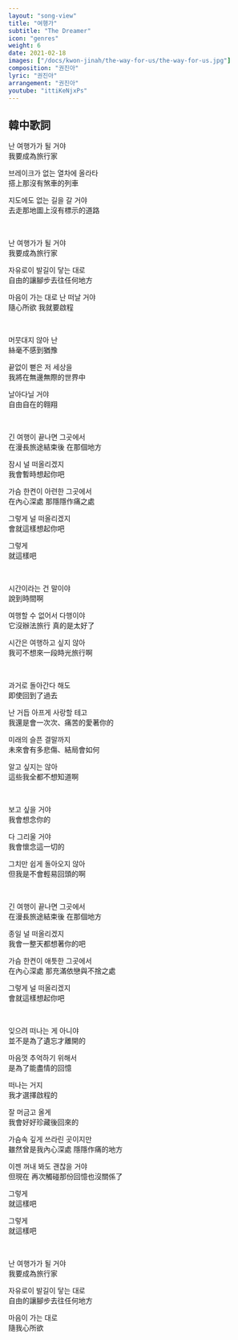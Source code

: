 ```yaml
---
layout: "song-view"
title: "여행가"
subtitle: "The Dreamer"
icon: "genres"
weight: 6
date: 2021-02-18
images: ["/docs/kwon-jinah/the-way-for-us/the-way-for-us.jpg"]
composition: "권진아"
lyric: "권진아"
arrangement: "권진아"
youtube: "ittiKeNjxPs"
---
```


## 韓中歌詞

난 여행가가 될 거야  
我要成為旅行家  

브레이크가 없는 열차에 올라타  
搭上那沒有煞車的列車  

지도에도 없는 길을 갈 거야  
去走那地圖上沒有標示的道路  

<br>

난 여행가가 될 거야  
我要成為旅行家  

자유로이 발길이 닿는 대로  
自由的讓腳步去往任何地方  

마음이 가는 대로 난 떠날 거야  
隨心所欲 我就要啟程  

<br>

머뭇대지 않아 난  
絲毫不感到猶豫  

끝없이 뻗은 저 세상을  
我將在無邊無際的世界中  

날아다닐 거야  
自由自在的翱翔  

<br>

긴 여행이 끝나면 그곳에서  
在漫長旅途結束後 在那個地方  

잠시 널 떠올리겠지  
我會暫時想起你吧  

가슴 한켠이 아련한 그곳에서  
在內心深處 那隱隱作痛之處  

그렇게 널 떠올리겠지  
會就這樣想起你吧  

그렇게  
就這樣吧  

<br>

시간이라는 건 말이야  
說到時間啊  

여행할 수 없어서 다행이야  
它沒辦法旅行 真的是太好了  

시간은 여행하고 싶지 않아  
我可不想來一段時光旅行啊  

<br>

과거로 돌아간다 해도  
即使回到了過去  

난 거듭 아프게 사랑할 테고  
我還是會一次次、痛苦的愛著你的  

미래의 슬픈 결말까지  
未來會有多悲傷、結局會如何  

알고 싶지는 않아  
這些我全都不想知道啊  

<br>

보고 싶을 거야  
我會想念你的  

다 그리울 거야  
我會懷念這一切的  

그치만 쉽게 돌아오지 않아  
但我是不會輕易回頭的啊  

<br>

긴 여행이 끝나면 그곳에서  
在漫長旅途結束後 在那個地方  

종일 널 떠올리겠지  
我會一整天都想著你的吧  

가슴 한켠이 애틋한 그곳에서  
在內心深處 那充滿依戀與不捨之處  

그렇게 널 떠올리겠지  
會就這樣想起你吧  

<br>

잊으려 떠나는 게 아니야  
並不是為了遺忘才離開的  

마음껏 추억하기 위해서  
是為了能盡情的回憶  

떠나는 거지  
我才選擇啟程的  

잘 머금고 올게  
我會好好珍藏後回來的  

가슴속 깊게 쓰라린 곳이지만  
雖然曾是我內心深處 隱隱作痛的地方  

이젠 꺼내 봐도 괜찮을 거야  
但現在 再次觸碰那份回憶也沒關係了  

그렇게  
就這樣吧  

그렇게  
就這樣吧  

<br>

난 여행가가 될 거야  
我要成為旅行家  

자유로이 발길이 닿는 대로  
自由的讓腳步去往任何地方  

마음이 가는 대로  
隨我心所欲  
